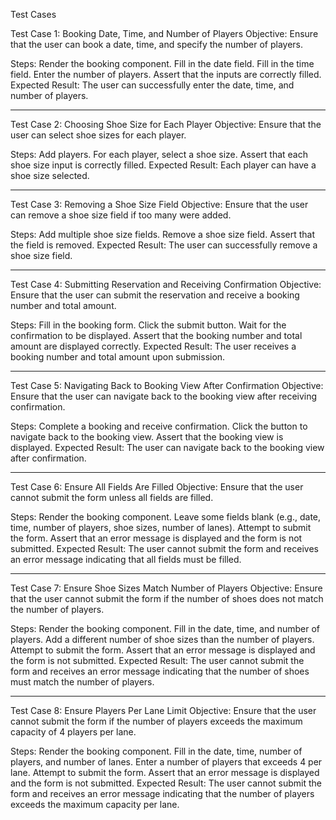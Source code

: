 Test Cases

Test Case 1: Booking Date, Time, and Number of Players
Objective: Ensure that the user can book a date, time, and specify the number of players.

Steps:
Render the booking component.
Fill in the date field.
Fill in the time field.
Enter the number of players.
Assert that the inputs are correctly filled.
Expected Result: The user can successfully enter the date, time, and number of players.

-------------------------------------------

Test Case 2: Choosing Shoe Size for Each Player
Objective: Ensure that the user can select shoe sizes for each player.

Steps:
Add players.
For each player, select a shoe size.
Assert that each shoe size input is correctly filled.
Expected Result: Each player can have a shoe size selected.

-------------------------------------------

Test Case 3: Removing a Shoe Size Field
Objective: Ensure that the user can remove a shoe size field if too many were added.

Steps:
Add multiple shoe size fields.
Remove a shoe size field.
Assert that the field is removed.
Expected Result: The user can successfully remove a shoe size field.

-------------------------------------------

Test Case 4: Submitting Reservation and Receiving Confirmation
Objective: Ensure that the user can submit the reservation and receive a booking number and total amount.

Steps:
Fill in the booking form.
Click the submit button.
Wait for the confirmation to be displayed.
Assert that the booking number and total amount are displayed correctly.
Expected Result: The user receives a booking number and total amount upon submission.

-------------------------------------------

Test Case 5: Navigating Back to Booking View After Confirmation
Objective: Ensure that the user can navigate back to the booking view after receiving confirmation.

Steps:
Complete a booking and receive confirmation.
Click the button to navigate back to the booking view.
Assert that the booking view is displayed.
Expected Result: The user can navigate back to the booking view after confirmation.

-------------------------------------------

Test Case 6: Ensure All Fields Are Filled
Objective: Ensure that the user cannot submit the form unless all fields are filled.

Steps:
Render the booking component.
Leave some fields blank (e.g., date, time, number of players, shoe sizes, number of lanes).
Attempt to submit the form.
Assert that an error message is displayed and the form is not submitted.
Expected Result: The user cannot submit the form and receives an error message indicating that all fields must be filled.

-------------------------------------------

Test Case 7: Ensure Shoe Sizes Match Number of Players
Objective: Ensure that the user cannot submit the form if the number of shoes does not match the number of players.

Steps:
Render the booking component.
Fill in the date, time, and number of players.
Add a different number of shoe sizes than the number of players.
Attempt to submit the form.
Assert that an error message is displayed and the form is not submitted.
Expected Result: The user cannot submit the form and receives an error message indicating that the number of shoes must match the number of players.

-------------------------------------------

Test Case 8: Ensure Players Per Lane Limit
Objective: Ensure that the user cannot submit the form if the number of players exceeds the maximum capacity of 4 players per lane.

Steps:
Render the booking component.
Fill in the date, time, number of players, and number of lanes.
Enter a number of players that exceeds 4 per lane.
Attempt to submit the form.
Assert that an error message is displayed and the form is not submitted.
Expected Result: The user cannot submit the form and receives an error message indicating that the number of players exceeds the maximum capacity per lane.
